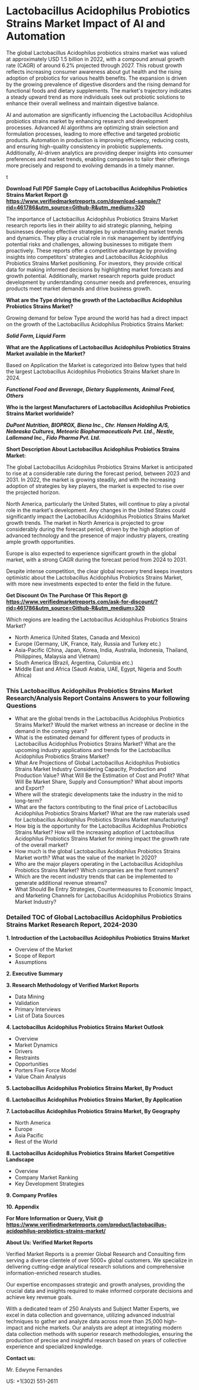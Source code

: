 <meta name="title" content="Global Lactobacillus Acidophilus Probiotics Strains Market Impact of AI and Automation"><meta name="description" content="The global Lactobacillus Acidophilus probiotics strains market was valued at approximately USD 1.5 billion in 2022, with a compound annual growth rate (CAGR) of around"><meta name="title" content="Lactobacillus Acidophilus Probiotics Strains Market Size, Share, Scope, Trends, Growth, Opportunities, Analysis, Forecast"><h1>Lactobacillus Acidophilus Probiotics Strains Market Impact of AI and Automation</h1><p>The global Lactobacillus Acidophilus probiotics strains market was valued at approximately USD 1.5 billion in 2022, with a compound annual growth rate (CAGR) of around 6.2% projected through 2027. This robust growth reflects increasing consumer awareness about gut health and the rising adoption of probiotics for various health benefits. The expansion is driven by the growing prevalence of digestive disorders and the rising demand for functional foods and dietary supplements. The market's trajectory indicates a steady upward trend as more individuals seek out probiotic solutions to enhance their overall wellness and maintain digestive balance.</p><p>AI and automation are significantly influencing the Lactobacillus Acidophilus probiotics strains market by enhancing research and development processes. Advanced AI algorithms are optimizing strain selection and formulation processes, leading to more effective and targeted probiotic products. Automation in production is improving efficiency, reducing costs, and ensuring high-quality consistency in probiotic supplements. Additionally, AI-driven analytics are providing deeper insights into consumer preferences and market trends, enabling companies to tailor their offerings more precisely and respond to evolving demands in a timely manner.</p>t</p><p id="" class=""><strong>Download Full PDF Sample Copy of Lactobacillus Acidophilus Probiotics Strains Market Report @ <a href="https://www.verifiedmarketreports.com/download-sample/?rid=461786&utm_source=Github-R&utm_medium=320" target="_blank">https://www.verifiedmarketreports.com/download-sample/?rid=461786&utm_source=Github-R&utm_medium=320</a></strong></p><p>The importance of&nbsp;Lactobacillus Acidophilus Probiotics Strains Market research reports lies in their ability to aid strategic planning, helping businesses develop effective strategies by understanding market trends and dynamics. They play a crucial role in risk management by identifying potential risks and challenges, allowing businesses to mitigate them proactively. These reports offer a competitive advantage by providing insights into competitors' strategies and Lactobacillus Acidophilus Probiotics Strains Market positioning. For investors, they provide critical data for making informed decisions by highlighting market forecasts and growth potential. Additionally, market research reports guide product development by understanding consumer needs and preferences, ensuring products meet market demands and drive business growth.</p><p><strong>What are the&nbsp;Type driving the growth of the Lactobacillus Acidophilus Probiotics Strains Market?</strong></p><p id="" class="">Growing demand for below Type around the world has had a direct impact on the growth of the Lactobacillus Acidophilus Probiotics Strains Market:</p><em><strong>Solid Form, Liquid Form</strong></em></p><strong>What are the&nbsp;Applications&nbsp;of Lactobacillus Acidophilus Probiotics Strains Market available in the Market?</strong></p><p id="" class="">Based on Application the Market is categorized into Below types that held the largest Lactobacillus Acidophilus Probiotics Strains Market share In 2024.</p><em><strong>Functional Food and Beverage, Dietary Supplements, Animal Feed, Others</strong></em></p><strong>Who is the largest Manufacturers of Lactobacillus Acidophilus Probiotics Strains Market worldwide?</strong></p><p><em><strong>DuPont Nutrition, BIOPROX, Biena Inc., Chr. Hansen Holding A/S, Nebraska Cultures, Meteoric Biopharmaceuticals Pvt. Ltd., Nestle, Lallemand Inc., Fido Pharma Pvt. Ltd.</strong></em></p><p id="" class=""><strong>Short Description About Lactobacillus Acidophilus Probiotics Strains Market:</strong></p><p>The global Lactobacillus Acidophilus Probiotics Strains Market is anticipated to rise at a considerable rate during the forecast period, between 2023 and 2031. In 2022, the market is growing steadily, and with the increasing adoption of strategies by key players, the market is expected to rise over the projected horizon.</p><p>North America, particularly the United States, will continue to play a pivotal role in the market's development. Any changes in the United States could significantly impact the Lactobacillus Acidophilus Probiotics Strains Market growth trends. The market in North America is projected to grow considerably during the forecast period, driven by the high adoption of advanced technology and the presence of major industry players, creating ample growth opportunities.</p><p>Europe is also expected to experience significant growth in the global market, with a strong CAGR during the forecast period from 2024 to 2031.</p><p>Despite intense competition, the clear global recovery trend keeps investors optimistic about the Lactobacillus Acidophilus Probiotics Strains Market, with more new investments expected to enter the field in the future.</p><p id="" class=""><strong>Get Discount On The Purchase Of This Report @ <a href="https://www.verifiedmarketreports.com/ask-for-discount/?rid=461786&utm_source=Github-R&utm_medium=320" target="_blank">https://www.verifiedmarketreports.com/ask-for-discount/?rid=461786&utm_source=Github-R&utm_medium=320</a></strong></p>Which regions are leading the Lactobacillus Acidophilus Probiotics Strains Market?</p><ul><li>North America (United States, Canada and Mexico)</li><li>Europe (Germany, UK, France, Italy, Russia and Turkey etc.)</li><li>Asia-Pacific (China, Japan, Korea, India, Australia, Indonesia, Thailand, Philippines, Malaysia and Vietnam)</li><li>South America (Brazil, Argentina, Columbia etc.)</li><li>Middle East and Africa (Saudi Arabia, UAE, Egypt, Nigeria and South Africa)</li></ul><h3 id="" class="">This Lactobacillus Acidophilus Probiotics Strains Market Research/Analysis Report Contains Answers to your following Questions</h3><ul><li>What are the global trends in the Lactobacillus Acidophilus Probiotics Strains Market? Would the market witness an increase or decline in the demand in the coming years?</li><li>What is the estimated demand for different types of products in Lactobacillus Acidophilus Probiotics Strains Market? What are the upcoming industry applications and trends for the Lactobacillus Acidophilus Probiotics Strains Market?</li><li>What Are Projections of Global Lactobacillus Acidophilus Probiotics Strains Market Industry Considering Capacity, Production and Production Value? What Will Be the Estimation of Cost and Profit? What Will Be Market Share, Supply and Consumption? What about imports and Export?</li><li>Where will the strategic developments take the industry in the mid to long-term?</li><li>What are the factors contributing to the final price of Lactobacillus Acidophilus Probiotics Strains Market? What are the raw materials used for Lactobacillus Acidophilus Probiotics Strains Market manufacturing?</li><li>How big is the opportunity for the Lactobacillus Acidophilus Probiotics Strains Market? How will the increasing adoption of Lactobacillus Acidophilus Probiotics Strains Market for mining impact the growth rate of the overall market?</li><li>How much is the global Lactobacillus Acidophilus Probiotics Strains Market worth? What was the value of the market In 2020?</li><li>Who are the major players operating in the Lactobacillus Acidophilus Probiotics Strains Market? Which companies are the front runners?</li><li>Which are the recent industry trends that can be implemented to generate additional revenue streams?</li><li>What Should Be Entry Strategies, Countermeasures to Economic Impact, and Marketing Channels for Lactobacillus Acidophilus Probiotics Strains Market Industry?</li></ul><h3 id="" class="">Detailed TOC of Global Lactobacillus Acidophilus Probiotics Strains Market Research Report, 2024-2030</h3><p id="" class=""><strong>1. Introduction of the Lactobacillus Acidophilus Probiotics Strains Market</strong></p><ul><li>Overview of the Market</li><li>Scope of Report</li><li>Assumptions</li></ul><p id="" class=""><strong>2. Executive Summary</strong></p><p id="" class=""><strong>3. Research Methodology of Verified Market Reports</strong></p><ul><li>Data Mining</li><li>Validation</li><li>Primary Interviews</li><li>List of Data Sources</li></ul><p id="" class=""><strong>4. Lactobacillus Acidophilus Probiotics Strains Market Outlook</strong></p><ul><li>Overview</li><li>Market Dynamics</li><li>Drivers</li><li>Restraints</li><li>Opportunities</li><li>Porters Five Force Model</li><li>Value Chain Analysis</li></ul><p id="" class=""><strong>5. Lactobacillus Acidophilus Probiotics Strains Market, By Product</strong></p><p id="" class=""><strong>6. Lactobacillus Acidophilus Probiotics Strains Market, By Application</strong></p><p id="" class=""><strong>7. Lactobacillus Acidophilus Probiotics Strains Market, By Geography</strong></p><ul><li>North America</li><li>Europe</li><li>Asia Pacific</li><li>Rest of the World</li></ul><p id="" class=""><strong>8. Lactobacillus Acidophilus Probiotics Strains Market Competitive Landscape</strong></p><ul><li>Overview</li><li>Company Market Ranking</li><li>Key Development Strategies</li></ul><p id="" class=""><strong>9. Company Profiles</strong></p><p id="" class=""><strong>10. Appendix</strong></p><p id="" class=""><strong>For More Information or Query, Visit @ <a href="https://www.verifiedmarketreports.com/product/lactobacillus-acidophilus-probiotics-strains-market/" target="_blank">https://www.verifiedmarketreports.com/product/lactobacillus-acidophilus-probiotics-strains-market/</a></strong></p><p id="" class=""><strong>About Us: Verified Market Reports</strong></p><p id="" class="">Verified Market Reports is a premier Global Research and Consulting firm serving a diverse clientele of over 5000+ global customers. We specialize in delivering cutting-edge analytical research solutions and comprehensive information-enriched research studies.</p><p id="" class="">Our expertise encompasses strategic and growth analyses, providing the crucial data and insights required to make informed corporate decisions and achieve key revenue goals.</p><p id="" class="">With a dedicated team of 250 Analysts and Subject Matter Experts, we excel in data collection and governance, utilizing advanced industrial techniques to gather and analyze data across more than 25,000 high-impact and niche markets. Our analysts are adept at integrating modern data collection methods with superior research methodologies, ensuring the production of precise and insightful research based on years of collective experience and specialized knowledge.</p><p id="" class=""><strong>Contact us:</strong></p><p id="" class="">Mr. Edwyne Fernandes</p><p id="" class="">US: +1(302) 551-2611</p>